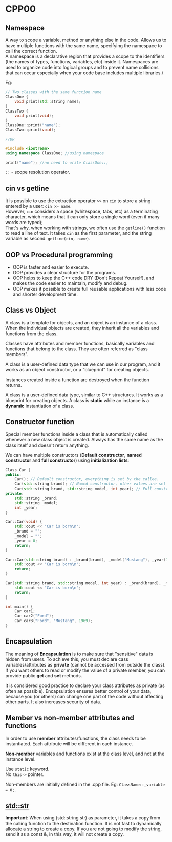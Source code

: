 # CPP00

## Namespace

A way to scope a variable, method or anything else in the code. Allows us to have multiple functions with the same name, specifying the namespace to call the correct function.\
A namespace is a declarative region that provides a scope to the identifiers (the names of types, functions, variables, etc) inside it. Namespaces are used to organize code into logical groups and to prevent name collisions that can occur especially when your code base includes multiple libraries.\

Eg:
```CPP
// Two classes with the same function name
ClassOne {
	void print(std::string name);
}
ClassTwo {
	void print(void);
}
ClassOne::print("name");
ClassTwo::print(void);

//OR

#include <iostream>
using namespace ClassOne; //using namespace

print("name"); //no need to write ClassOne::;
```
`::` - scope resolution operator.

## cin vs getline

It is possible to use the extraction operator `>>` on `cin` to store a string entered by a user: `cin >> name`.\
However, `cin` considers a space (whitespace, tabs, etc) as a terminating character, which means that it can only store a single word (even if many words are typed);\
That's why, when working with strings, we often use the `getline()` function to read a line of text. It takes `cin` as the first parameter, and the string variable as second: `getline(cin, name)`.

## OOP vs Procedural programming

- OOP is faster and easier to execute.
- OOP provides a clear structure for the programs.
- OOP helps to keep the C++ code DRY (Don't Repeat Yourself), and makes the code easier to maintain, modify and debug.
- OOP makes it possible to create full reusable applications with less code and shorter development time.

## Class vs Object

A class is a template for objects, and an object is an instance of a class. When the individual objects are created, they inherit all the variables and functions from the class.

Classes have attributes and member functions, basically variables and functions that belong to the class. They are often referred as "class members".

A class is a user-defined data type that we can use in our program, and it works as an object constructor, or a "blueprint" for creating objects.

Instances created inside a function are destroyed when the function returns.

A class is a user-defined data type, similar to C++ structures. It works as a blueprint for creating objects. A class is **static** while an instance is a **dynamic** instantiation of a class.

## Constructor function

Special member functions inside a class that is automatically called whenever a new class object is created. Always has the same name as the class itself and doesn't return anything.

We can have multiple constructors (**Default constructor**, **named constructor** and **full constructor**) using **initialization lists**:

```CPP
Class Car {
public:
	Car(); // Default constructor, everything is set by the callee.
	Car(std::string brand); // Named constructor, other values are set by the callee.
	Car(std::string brand, std::string model, int year); // Full constructor, everything is set by the callee.
private:
	std::string _brand;
	std::string _model;
	int _year;
}

Car::Car(void) {
	std::cout << "Car is born\n";
	_brand = "";
	_model = "";
	_year = 0;
	return;
}

Car::Car(std::string brand) : _brand(brand), _model("Mustang"), _year(1969) {
	std::cout << "Car is born\n";
	return;
}

Car(std::string brand, std::string model, int year) : _brand(brand), _model(model), _year(year) {
	std::cout << "Car is born\n";
	return;
}

int main() {
	Car car1;
	Car car2("Ford");
	Car car3("Ford", "Mustang", 1969);
}
```

## Encapsulation

The meaning of **Encapsulation** is to make sure that "sensitive" data is hidden from users. To achieve this, you must declare cass variables/attributes as **private** (cannot be accessed from outside the class). If you want others to read or modify the value of a private member, you can provide public **get** and **set** methods.

It is considered good practice to declare your class attributes as private (as often as possible). Encapsulation ensures better control of your data, because you (or others) can change one part of the code without affecting other parts. It also increases security of data.

## Member vs non-member attributes and functions

In order to use **member** attributes/functions, the class needs to be instantiated. Each attribute will be different in each instance.

**Non-member** variables and functions exist at the class level, and not at the instance level.

Use `static` keyword.\
No `this->` pointer.

Non-members are initially defined in the .cpp file. Eg: `ClassName::_variable = 0;`.

## [**std::str**](https://web.stanford.edu/class/archive/cs/cs106b/cs106b.1132/handouts/08-C++-Strings.pdf)

**Important**: When using (std::string str) as parameter, it takes a copy from the calling function to the destination function. It is not fast to dynamically allocate a string to create a copy. If you are not going to modify the string, send it as a const &, in this way, it will not create a copy.